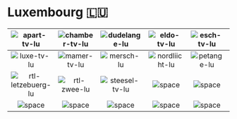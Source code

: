 # Luxembourg 🇱🇺

| ![apart-tv-lu] | ![chamber-tv-lu] | ![dudelange-lu] | ![eldo-tv-lu] | ![esch-tv-lu] | ![hesper-lu] |
|:---:|:---:|:---:|:---:|:---:|:---:|
| ![luxe-tv-lu] | ![mamer-tv-lu] | ![mersch-lu] | ![nordliicht-lu] | ![petange-lu] | ![rtl-gold-lu] |
| ![rtl-letzebuerg-lu] | ![rtl-zwee-lu] | ![steesel-tv-lu] | ![space] | ![space] | ![space] |
| ![space]| ![space]| ![space]| ![space]| ![space]| ![space]|


[apart-tv-lu]:apart-tv-lu.png
[chamber-tv-lu]:chamber-tv-lu.png
[dudelange-lu]:dudelange-lu.png
[eldo-tv-lu]:eldo-tv-lu.png
[esch-tv-lu]:esch-tv-lu.png
[hesper-lu]:hesper-lu.png
[luxe-tv-lu]:luxe-tv-lu.png
[mamer-tv-lu]:mamer-tv-lu.png
[mersch-lu]:mersch-lu.png
[nordliicht-lu]:nordliicht-lu.png
[petange-lu]:petange-lu.png
[rtl-gold-lu]:rtl-gold-lu.png
[rtl-letzebuerg-lu]:rtl-letzebuerg-lu.png
[rtl-zwee-lu]:rtl-zwee-lu.png
[steesel-tv-lu]:steesel-tv-lu.png

[space]:../../misc/space-1500.png "Space"

